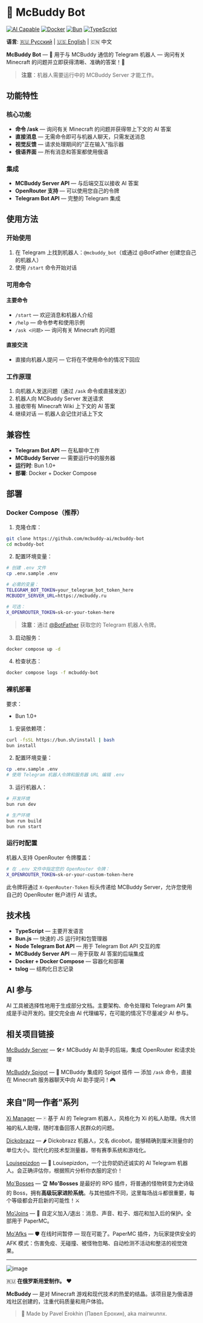 # 🤖 McBuddy Bot

[![AI Capable](https://img.shields.io/badge/AI-Capable-brightgreen?style=flat&logo=openai&logoColor=white)](https://github.com/mcbuddy-ai/mcbuddy-bot)
[![Docker](https://img.shields.io/badge/Docker-Available-2496ED?style=flat&logo=docker&logoColor=white)](https://github.com/mcbuddy-ai/mcbuddy-bot)
[![Bun](https://img.shields.io/badge/Bun-1.0+-000000?style=flat&logo=bun&logoColor=white)](https://bun.sh/)
[![TypeScript](https://img.shields.io/badge/TypeScript-5.0+-3178C6?style=flat&logo=typescript&logoColor=white)](https://www.typescriptlang.org/)

**语言**: [🇷🇺 Русский](README.md) | [🇺🇸 English](README.EN.md) | 🇨🇳 中文

**McBuddy Bot** — 🤖 用于与 MCBuddy 通信的 Telegram 机器人 — 询问有关 Minecraft 的问题并立即获得清晰、准确的答案！📱

> **注意**：机器人需要运行中的 MCBuddy Server 才能工作。

## 功能特性

### 核心功能

- **命令 /ask** — 询问有关 Minecraft 的问题并获得带上下文的 AI 答案
- **直接消息** — 无需命令即可与机器人聊天，只需发送消息
- **视觉反馈** — 请求处理期间的"正在输入"指示器
- **俄语界面** — 所有消息和答案都使用俄语

### 集成

- **MCBuddy Server API** — 与后端交互以接收 AI 答案
- **OpenRouter 支持** — 可以使用您自己的令牌
- **Telegram Bot API** — 完整的 Telegram 集成

## 使用方法

### 开始使用

1. 在 Telegram 上找到机器人：`@mcbuddy_bot`（或通过 @BotFather 创建您自己的机器人）
2. 使用 `/start` 命令开始对话

### 可用命令

#### 主要命令
- `/start` — 欢迎消息和机器人介绍
- `/help` — 命令参考和使用示例
- `/ask <问题>` — 询问有关 Minecraft 的问题

#### 直接交流
- 直接向机器人提问 — 它将在不使用命令的情况下回应

### 工作原理

1. 向机器人发送问题（通过 `/ask` 命令或直接发送）
2. 机器人向 MCBuddy Server 发送请求
3. 接收带有 Minecraft Wiki 上下文的 AI 答案
4. 继续对话 — 机器人会记住对话上下文

## 兼容性

- **Telegram Bot API** — 在私聊中工作
- **MCBuddy Server** — 需要运行中的服务器
- **运行时**: Bun 1.0+
- **部署**: Docker + Docker Compose

## 部署

### Docker Compose（推荐）

1. 克隆仓库：
```bash
git clone https://github.com/mcbuddy-ai/mcbuddy-bot
cd mcbuddy-bot
```

2. 配置环境变量：
```bash
# 创建 .env 文件
cp .env.sample .env

# 必需的变量：
TELEGRAM_BOT_TOKEN=your_telegram_bot_token_here
MCBUDDY_SERVER_URL=https://mcbuddy.ru

# 可选：
X_OPENROUTER_TOKEN=sk-or-your-token-here
```

> **注意**：通过 [@BotFather](https://t.me/botfather) 获取您的 Telegram 机器人令牌。

3. 启动服务：
```bash
docker compose up -d
```

4. 检查状态：
```bash
docker compose logs -f mcbuddy-bot
```

### 裸机部署

要求：
- Bun 1.0+

1. 安装依赖项：
```bash
curl -fsSL https://bun.sh/install | bash
bun install
```

2. 配置环境变量：
```bash
cp .env.sample .env
# 使用 Telegram 机器人令牌和服务器 URL 编辑 .env
```

3. 运行机器人：
```bash
# 开发环境
bun run dev

# 生产环境
bun run build
bun run start
```

### 运行时配置

机器人支持 OpenRouter 令牌覆盖：

```bash
# 在 .env 文件中指定您的 OpenRouter 令牌：
X_OPENROUTER_TOKEN=sk-or-your-custom-token-here
```

此令牌将通过 `X-OpenRouter-Token` 标头传递给 MCBuddy Server，允许您使用自己的 OpenRouter 帐户进行 AI 请求。

## 技术栈

- **TypeScript** — 主要开发语言
- **Bun.js** — 快速的 JS 运行时和包管理器
- **Node Telegram Bot API** — 用于 Telegram Bot API 交互的库
- **MCBuddy Server API** — 用于获取 AI 答案的后端集成
- **Docker + Docker Compose** — 容器化和部署
- **tslog** — 结构化日志记录

## AI 参与

AI 工具被选择性地用于生成部分文档。主要架构、命令处理和 Telegram API 集成是手动开发的。提交完全由 AI 代理编写，在可能的情况下尽量减少 AI 参与。

## 相关项目链接

[McBuddy Server](https://github.com/mcbuddy-ai/mcbuddy-server) — 🛠️⚡ MCBuddy AI 助手的后端，集成 OpenRouter 和请求处理

[McBuddy Spigot](https://github.com/mcbuddy-ai/mcbuddy-spigot) — 💬 MCBuddy 集成的 Spigot 插件 — 添加 `/ask` 命令，直接在 Minecraft 服务器聊天中向 AI 助手提问！🎮

## 来自"同一作者"系列

[Xi Manager](https://github.com/mairwunnx/xi) — 🀄️ 基于 AI 的 Telegram 机器人，风格化为 Xi 的私人助理。伟大领袖的私人助理，随时准备回答人民群众的问题。

[Dickobrazz](https://github.com/mairwunnx/dickobrazz) — 🌶️ Dickobrazz 机器人，又名 dicobot，能够精确到厘米测量你的单位大小。现代化的技术型测量器，带有赛季系统和游戏化。

[Louisepizdon](https://github.com/MairwunNx/louisepizdon) — 🥀 Louisepizdon，一个比你奶奶还诚实的 AI Telegram 机器人。会正确评估你，根据照片分析你衣服的定价！

[Mo'Bosses](https://github.com/mairwunnx/mobosses) — 🏆 **Mo'Bosses** 是最好的 RPG 插件，将普通的怪物转变为史诗级的 Boss，拥有**高级玩家进阶系统**。与其他插件不同，这里每场战斗都很重要，每个等级都会开启新的可能性！⚔

[Mo'Joins](https://github.com/mairwunnx/mojoins) — 🎉 自定义加入/退出：消息、声音、粒子、烟花和加入后的保护。全部用于 PaperMC。

[Mo'Afks](https://github.com/mairwunnx/moafks) — 🛡️ 在线时间暂停 — 现在可能了。PaperMC 插件，为玩家提供安全的 AFK 模式：伤害免疫、无碰撞、被怪物忽略、自动检测不活动和整洁的视觉效果。

---

![image](./media.jpg)

🇷🇺 **在俄罗斯用爱制作。** ❤️

**McBuddy** — 是对 Minecraft 游戏和现代技术的热爱的结晶。该项目是为俄语游戏社区创建的，注重代码质量和用户体验。

> 🫡 Made by Pavel Erokhin (Павел Ерохин), aka mairwunnx.

